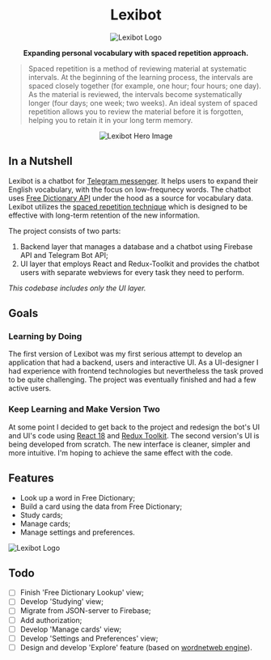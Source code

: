 <h1 align="center">Lexibot</h1>
<p align="center">
<img alt="Lexibot Logo" title="Lexibot Logo" src="https://user-images.githubusercontent.com/41394178/197904144-85e012fe-89c2-4143-baab-6dd9330c9dc0.png" />
</p>
<p align="center">
  <strong>Expanding personal vocabulary with spaced repetition approach.</strong>
  
  > Spaced repetition is a method of reviewing material at systematic intervals. At the beginning of the
  learning process, the intervals are spaced closely together (for example, one hour; four hours; one
  day). As the material is reviewed, the intervals become systematically longer (four days; one week;
  two weeks). An ideal system of spaced repetition allows you to review the material before it is
  forgotten, helping you to retain it in your long term memory.
  
</p>
<p align="center">
<img alt="Lexibot Hero Image" title="Lexibot Hero Image" src="https://user-images.githubusercontent.com/41394178/197904130-8264da4c-4016-4cf3-8e94-e67cf534748f.png" />
</p>

## In a Nutshell
Lexibot is a chatbot for [Telegram messenger](https://telegram.org/). It helps users to expand their English vocabulary, with the focus on low-frequnecy words. The chatbot uses [Free Dictionary API](https://dictionaryapi.dev/) under the hood as a source for vocabulary data. Lexibot utilizes the [spaced repetition technique](https://en.wikipedia.org/wiki/Spaced_repetition) which is designed to be effective with long-term retention of the new information.

The project consists of two parts:
1. Backend layer that manages a database and a chatbot using Firebase API and Telegram Bot API;
2. UI layer that employs React and Redux-Toolkit and provides the chatbot users with separate webviews for every task they need to perform.

_This codebase includes only the UI layer._

## Goals

### Learning by Doing
The first version of Lexibot was my first serious attempt to develop an application that had a backend, users and interactive UI. As a UI-designer I had experience with frontend technologies but nevertheless the task proved to be quite challenging. The project was eventually finished and had a few active users.

### Keep Learning and Make Version Two
At some point I decided to get back to the project and redesign the bot's UI and UI's code using [React 18](https://reactjs.org/) and [Redux Toolkit](https://redux-toolkit.js.org/). The second version's UI is being developed from scratch. The new interface is cleaner, simpler and more intuitive. I'm hoping to achieve the same effect with the code.

## Features
* Look up a word in Free Dictionary;
* Build a card using the data from Free Dictionary;
* Study cards;
* Manage cards;
* Manage settings and preferences.

<img alt="Lexibot Logo" title="Lexibot Logo" src="https://user-images.githubusercontent.com/41394178/197913884-e04b8bf0-9557-497f-98da-2b45d64dd142.png" />

## Todo
- [ ] Finish 'Free Dictionary Lookup' view;
- [ ] Develop 'Studying' view;
- [ ] Migrate from JSON-server to Firebase;
- [ ] Add authorization;
- [ ] Develop 'Manage cards' view;
- [ ] Develop 'Settings and Preferences' view;
- [ ] Design and develop 'Explore' feature (based on [wordnetweb engine](https://wordnet.princeton.edu/)).

